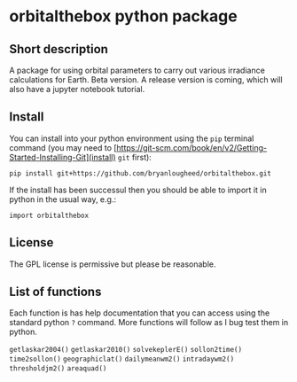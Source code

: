 # orbitalthebox python package

## Short description
A package for using orbital parameters to carry out various irradiance calculations for Earth. Beta version. A release version is coming, which will also have a jupyter notebook tutorial.

## Install
You can install into your python environment using the `pip` terminal command (you may need to [https://git-scm.com/book/en/v2/Getting-Started-Installing-Git](install) `git` first):

`pip install git+https://github.com/bryanlougheed/orbitalthebox.git`

If the install has been successul then you should be able to import it in python in the usual way, e.g.:

`import orbitalthebox`

## License
The GPL license is permissive but please be reasonable.

## List of functions
Each function is has help documentation that you can access using the standard python `?` command. More functions will follow as I bug test them in python.

`getlaskar2004()`
`getlaskar2010()`
`solvekeplerE()`
`sollon2time()`
`time2sollon()`
`geographiclat()`
`dailymeanwm2()`
`intradaywm2()`
`thresholdjm2()`
`areaquad()`
